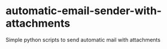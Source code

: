 # automatic-email-sender-with-attachments
Simple python scripts to send automatic mail with attachments 
